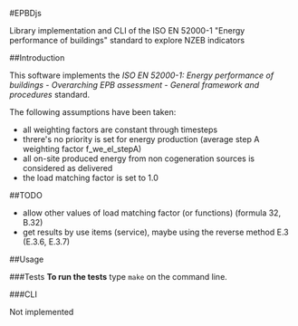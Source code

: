 #EPBDjs

Library implementation and CLI of the ISO EN 52000-1 "Energy performance of buildings" standard to explore NZEB indicators

##Introduction

This software implements the *ISO EN 52000-1: Energy performance of buildings - Overarching EPB assessment - General framework and procedures* standard.

The following assumptions have been taken:

- all weighting factors are constant through timesteps
- threre's no priority is set for energy production (average step A weighting factor f_we_el_stepA)
- all on-site produced energy from non cogeneration sources is considered as delivered
- the load matching factor is set to 1.0

##TODO

- allow other values of load matching factor (or functions) (formula 32, B.32)
- get results by use items (service), maybe using the reverse method E.3 (E.3.6, E.3.7)

##Usage

###Tests
**To run the tests** type ```make``` on the command line.

###CLI

Not implemented

